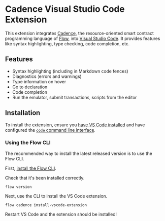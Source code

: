 # Cadence Visual Studio Code Extension

This extension integrates [Cadence](https://github.com/onflow/cadence), the resource-oriented smart contract programming language of [Flow](https://www.onflow.org/), into [Visual Studio Code](https://code.visualstudio.com/).
It provides features like syntax highlighting, type checking, code completion, etc. 

## Features

- Syntax highlighting (including in Markdown code fences)
- Diagnostics (errors and warnings)
- Type information on hover
- Go to declaration
- Code completion
- Run the emulator, submit transactions, scripts from the editor

## Installation

To install the extension, ensure you [have VS Code installed](https://code.visualstudio.com/docs/setup/mac)
and have configured the [`code` command line interface](https://code.visualstudio.com/docs/setup/mac#_launching-from-the-command-line).

### Using the Flow CLI

The recommended way to install the latest released version is to use the Flow CLI.

First, [install the Flow CLI](https://github.com/onflow/flow-cli#installation).

Check that it's been installed correctly.

```shell script
flow version
```

Next, use the CLI to install the VS Code extension.

```shell script
flow cadence install-vscode-extension
```

Restart VS Code and the extension should be installed!

